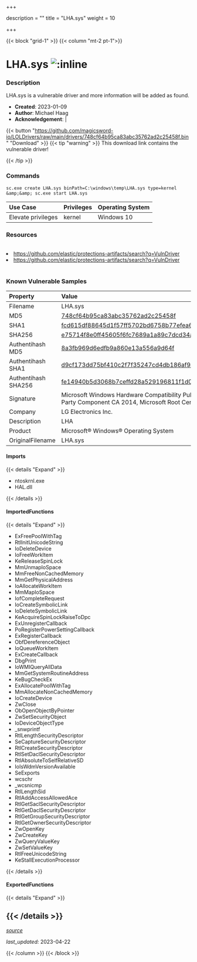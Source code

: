 +++

description = ""
title = "LHA.sys"
weight = 10

+++


{{< block "grid-1" >}}
{{< column "mt-2 pt-1">}}


# LHA.sys ![:inline](/images/twitter_verified.png) 


### Description

LHA.sys is a vulnerable driver and more information will be added as found.

- **Created**: 2023-01-09
- **Author**: Michael Haag
- **Acknowledgement**:  | [](https://twitter.com/)

{{< button "https://github.com/magicsword-io/LOLDrivers/raw/main/drivers/748cf64b95ca83abc35762ad2c25458f.bin" "Download" >}}
{{< tip "warning" >}}
This download link contains the vulnerable driver!

{{< /tip >}}

### Commands

```
sc.exe create LHA.sys binPath=C:\windows\temp\LHA.sys type=kernel &amp;&amp; sc.exe start LHA.sys
```

| Use Case | Privileges | Operating System | 
|:---- | ---- | ---- |
| Elevate privileges | kernel | Windows 10 |

### Resources
<br>
<li><a href=" https://github.com/elastic/protections-artifacts/search?q=VulnDriver"> https://github.com/elastic/protections-artifacts/search?q=VulnDriver</a></li>
<li><a href="https://github.com/elastic/protections-artifacts/search?q=VulnDriver">https://github.com/elastic/protections-artifacts/search?q=VulnDriver</a></li>
<br>

### Known Vulnerable Samples

| Property           | Value |
|:-------------------|:------|
| Filename           | LHA.sys |
| MD5                | [748cf64b95ca83abc35762ad2c25458f](https://www.virustotal.com/gui/file/748cf64b95ca83abc35762ad2c25458f) |
| SHA1               | [fcd615df88645d1f57ff5702bd6758b77efea6d0](https://www.virustotal.com/gui/file/fcd615df88645d1f57ff5702bd6758b77efea6d0) |
| SHA256             | [e75714f8e0ff45605f6fc7689a1a89c7dcd34aab66c6131c63fefaca584539cf](https://www.virustotal.com/gui/file/e75714f8e0ff45605f6fc7689a1a89c7dcd34aab66c6131c63fefaca584539cf) |
| Authentihash MD5   | [8a3fb969d6edfb9a860e13a556a9d64f](https://www.virustotal.com/gui/search/authentihash%253A8a3fb969d6edfb9a860e13a556a9d64f) |
| Authentihash SHA1  | [d9cf173dd75bf410c2f7f35247cd4db186af9a41](https://www.virustotal.com/gui/search/authentihash%253Ad9cf173dd75bf410c2f7f35247cd4db186af9a41) |
| Authentihash SHA256| [fe14940b5d3068b7ceffd28a529196811f1d0e175522f4dfab26573e7aca0bb4](https://www.virustotal.com/gui/search/authentihash%253Afe14940b5d3068b7ceffd28a529196811f1d0e175522f4dfab26573e7aca0bb4) |
| Signature         | Microsoft Windows Hardware Compatibility Publisher, Microsoft Windows Third Party Component CA 2014, Microsoft Root Certificate Authority 2010   |
| Company           | LG Electronics Inc. |
| Description       | LHA |
| Product           | Microsoft® Windows® Operating System |
| OriginalFilename  | LHA.sys |


#### Imports
{{< details "Expand" >}}
* ntoskrnl.exe
* HAL.dll

{{< /details >}}
#### ImportedFunctions
{{< details "Expand" >}}
* ExFreePoolWithTag
* RtlInitUnicodeString
* IoDeleteDevice
* IoFreeWorkItem
* KeReleaseSpinLock
* MmUnmapIoSpace
* MmFreeNonCachedMemory
* MmGetPhysicalAddress
* IoAllocateWorkItem
* MmMapIoSpace
* IofCompleteRequest
* IoCreateSymbolicLink
* IoDeleteSymbolicLink
* KeAcquireSpinLockRaiseToDpc
* ExUnregisterCallback
* PoRegisterPowerSettingCallback
* ExRegisterCallback
* ObfDereferenceObject
* IoQueueWorkItem
* ExCreateCallback
* DbgPrint
* IoWMIQueryAllData
* MmGetSystemRoutineAddress
* KeBugCheckEx
* ExAllocatePoolWithTag
* MmAllocateNonCachedMemory
* IoCreateDevice
* ZwClose
* ObOpenObjectByPointer
* ZwSetSecurityObject
* IoDeviceObjectType
* _snwprintf
* RtlLengthSecurityDescriptor
* SeCaptureSecurityDescriptor
* RtlCreateSecurityDescriptor
* RtlSetDaclSecurityDescriptor
* RtlAbsoluteToSelfRelativeSD
* IoIsWdmVersionAvailable
* SeExports
* wcschr
* _wcsnicmp
* RtlLengthSid
* RtlAddAccessAllowedAce
* RtlGetSaclSecurityDescriptor
* RtlGetDaclSecurityDescriptor
* RtlGetGroupSecurityDescriptor
* RtlGetOwnerSecurityDescriptor
* ZwOpenKey
* ZwCreateKey
* ZwQueryValueKey
* ZwSetValueKey
* RtlFreeUnicodeString
* KeStallExecutionProcessor

{{< /details >}}
#### ExportedFunctions
{{< details "Expand" >}}

{{< /details >}}
-----



[*source*](https://github.com/magicsword-io/LOLDrivers/tree/main/yaml/lha.yaml)

*last_updated:* 2023-04-22








{{< /column >}}
{{< /block >}}
